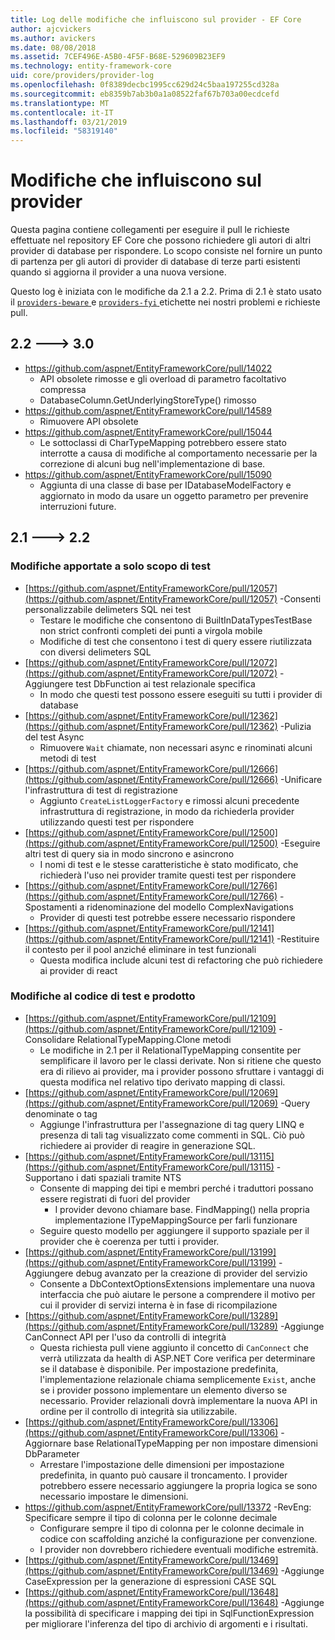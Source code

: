 ```yaml
---
title: Log delle modifiche che influiscono sul provider - EF Core
author: ajcvickers
ms.author: avickers
ms.date: 08/08/2018
ms.assetid: 7CEF496E-A5B0-4F5F-B68E-529609B23EF9
ms.technology: entity-framework-core
uid: core/providers/provider-log
ms.openlocfilehash: 0f8389decbc1995cc629d24c5baa197255cd328a
ms.sourcegitcommit: eb8359b7ab3b0a1a08522faf67b703a00ecdcefd
ms.translationtype: MT
ms.contentlocale: it-IT
ms.lasthandoff: 03/21/2019
ms.locfileid: "58319140"
---
```

# <a name="provider-impacting-changes"></a>Modifiche che influiscono sul provider

Questa pagina contiene collegamenti per eseguire il pull le richieste effettuate nel repository EF Core che possono richiedere gli autori di altri provider di database per rispondere. Lo scopo consiste nel fornire un punto di partenza per gli autori di provider di database di terze parti esistenti quando si aggiorna il provider a una nuova versione.

Questo log è iniziata con le modifiche da 2.1 a 2.2. Prima di 2.1 è stato usato il [ `providers-beware` ](https://github.com/aspnet/EntityFrameworkCore/labels/providers-beware) e [ `providers-fyi` ](https://github.com/aspnet/EntityFrameworkCore/labels/providers-fyi) etichette nei nostri problemi e richieste pull.

## <a name="22-----30"></a>2.2 ---> 3.0

* https://github.com/aspnet/EntityFrameworkCore/pull/14022
  * API obsolete rimosse e gli overload di parametro facoltativo compressa
  * DatabaseColumn.GetUnderlyingStoreType() rimosso
* https://github.com/aspnet/EntityFrameworkCore/pull/14589
  * Rimuovere API obsolete
* https://github.com/aspnet/EntityFrameworkCore/pull/15044
  * Le sottoclassi di CharTypeMapping potrebbero essere stato interrotte a causa di modifiche al comportamento necessarie per la correzione di alcuni bug nell'implementazione di base.
* https://github.com/aspnet/EntityFrameworkCore/pull/15090
  * Aggiunta di una classe di base per IDatabaseModelFactory e aggiornato in modo da usare un oggetto parametro per prevenire interruzioni future.

## <a name="21-----22"></a>2.1 ---> 2.2

### <a name="test-only-changes"></a>Modifiche apportate a solo scopo di test

* [https://github.com/aspnet/EntityFrameworkCore/pull/12057](https://github.com/aspnet/EntityFrameworkCore/pull/12057) -Consenti personalizzabile delimeters SQL nei test
  * Testare le modifiche che consentono di BuiltInDataTypesTestBase non strict confronti completi dei punti a virgola mobile
  * Modifiche di test che consentono i test di query essere riutilizzata con diversi delimeters SQL
* [https://github.com/aspnet/EntityFrameworkCore/pull/12072](https://github.com/aspnet/EntityFrameworkCore/pull/12072) -Aggiungere test DbFunction ai test relazionale specifica
  * In modo che questi test possono essere eseguiti su tutti i provider di database
* [https://github.com/aspnet/EntityFrameworkCore/pull/12362](https://github.com/aspnet/EntityFrameworkCore/pull/12362) -Pulizia del test Async
  * Rimuovere `Wait` chiamate, non necessari async e rinominati alcuni metodi di test
* [https://github.com/aspnet/EntityFrameworkCore/pull/12666](https://github.com/aspnet/EntityFrameworkCore/pull/12666) -Unificare l'infrastruttura di test di registrazione
  * Aggiunto `CreateListLoggerFactory` e rimossi alcuni precedente infrastruttura di registrazione, in modo da richiederla provider utilizzando questi test per rispondere
* [https://github.com/aspnet/EntityFrameworkCore/pull/12500](https://github.com/aspnet/EntityFrameworkCore/pull/12500) -Eseguire altri test di query sia in modo sincrono e asincrono
  * I nomi di test e le stesse caratteristiche è stato modificato, che richiederà l'uso nei provider tramite questi test per rispondere
* [https://github.com/aspnet/EntityFrameworkCore/pull/12766](https://github.com/aspnet/EntityFrameworkCore/pull/12766) -Spostamenti a ridenominazione del modello ComplexNavigations
  * Provider di questi test potrebbe essere necessario rispondere
* [https://github.com/aspnet/EntityFrameworkCore/pull/12141](https://github.com/aspnet/EntityFrameworkCore/pull/12141) -Restituire il contesto per il pool anziché eliminare in test funzionali
  * Questa modifica include alcuni test di refactoring che può richiedere ai provider di react


### <a name="test-and-product-code-changes"></a>Modifiche al codice di test e prodotto

* [https://github.com/aspnet/EntityFrameworkCore/pull/12109](https://github.com/aspnet/EntityFrameworkCore/pull/12109) -Consolidare RelationalTypeMapping.Clone metodi
  * Le modifiche in 2.1 per il RelationalTypeMapping consentite per semplificare il lavoro per le classi derivate. Non si ritiene che questo era di rilievo ai provider, ma i provider possono sfruttare i vantaggi di questa modifica nel relativo tipo derivato mapping di classi.
* [https://github.com/aspnet/EntityFrameworkCore/pull/12069](https://github.com/aspnet/EntityFrameworkCore/pull/12069) -Query denominate o tag
  * Aggiunge l'infrastruttura per l'assegnazione di tag query LINQ e presenza di tali tag visualizzato come commenti in SQL. Ciò può richiedere ai provider di reagire in generazione SQL.
* [https://github.com/aspnet/EntityFrameworkCore/pull/13115](https://github.com/aspnet/EntityFrameworkCore/pull/13115) -Supportano i dati spaziali tramite NTS
  * Consente di mapping dei tipi e membri perché i traduttori possano essere registrati di fuori del provider
    * I provider devono chiamare base. FindMapping() nella propria implementazione ITypeMappingSource per farli funzionare
  * Seguire questo modello per aggiungere il supporto spaziale per il provider che è coerenza per tutti i provider.
* [https://github.com/aspnet/EntityFrameworkCore/pull/13199](https://github.com/aspnet/EntityFrameworkCore/pull/13199) -Aggiungere debug avanzato per la creazione di provider del servizio
  * Consente a DbContextOptionsExtensions implementare una nuova interfaccia che può aiutare le persone a comprendere il motivo per cui il provider di servizi interna è in fase di ricompilazione
* [https://github.com/aspnet/EntityFrameworkCore/pull/13289](https://github.com/aspnet/EntityFrameworkCore/pull/13289) -Aggiunge CanConnect API per l'uso da controlli di integrità
  * Questa richiesta pull viene aggiunto il concetto di `CanConnect` che verrà utilizzata da health di ASP.NET Core verifica per determinare se il database è disponibile. Per impostazione predefinita, l'implementazione relazionale chiama semplicemente `Exist`, anche se i provider possono implementare un elemento diverso se necessario. Provider relazionali dovrà implementare la nuova API in ordine per il controllo di integrità sia utilizzabile.
* [https://github.com/aspnet/EntityFrameworkCore/pull/13306](https://github.com/aspnet/EntityFrameworkCore/pull/13306) -Aggiornare base RelationalTypeMapping per non impostare dimensioni DbParameter
  * Arrestare l'impostazione delle dimensioni per impostazione predefinita, in quanto può causare il troncamento. I provider potrebbero essere necessario aggiungere la propria logica se sono necessario impostare le dimensioni.
* https://github.com/aspnet/EntityFrameworkCore/pull/13372 -RevEng: Specificare sempre il tipo di colonna per le colonne decimale
  * Configurare sempre il tipo di colonna per le colonne decimale in codice con scaffolding anziché la configurazione per convenzione.
  * I provider non dovrebbero richiedere eventuali modifiche estremità.
* [https://github.com/aspnet/EntityFrameworkCore/pull/13469](https://github.com/aspnet/EntityFrameworkCore/pull/13469) -Aggiunge CaseExpression per la generazione di espressioni CASE SQL
* [https://github.com/aspnet/EntityFrameworkCore/pull/13648](https://github.com/aspnet/EntityFrameworkCore/pull/13648) -Aggiunge la possibilità di specificare i mapping dei tipi in SqlFunctionExpression per migliorare l'inferenza del tipo di archivio di argomenti e i risultati.

